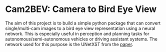 # Cam2BEV: Camera to Bird Eye View
The aim of this project is to build a simple python package that can convert single/multi-cam images to a bird eye view representation using a neural network. This is especially useful in perception and planning tasks for autonomous/semi-autonomous vehicles or driving assistant systems. The network used for this purpose is the UNetXST from the [paper](). 



